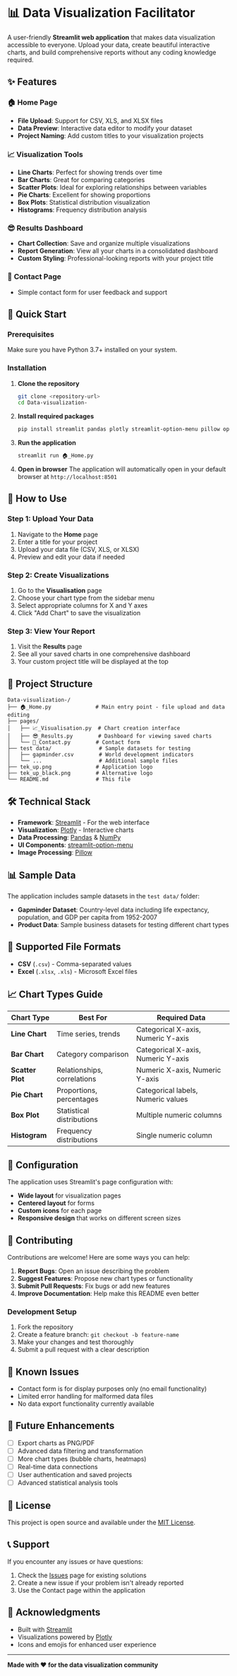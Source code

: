 # 📊 Data Visualization Facilitator

A user-friendly **Streamlit web application** that makes data visualization accessible to everyone. Upload your data, create beautiful interactive charts, and build comprehensive reports without any coding knowledge required.

## ✨ Features

### 🏠 **Home Page**
- **File Upload**: Support for CSV, XLS, and XLSX files
- **Data Preview**: Interactive data editor to modify your dataset
- **Project Naming**: Add custom titles to your visualization projects

### 📈 **Visualization Tools**
- **Line Charts**: Perfect for showing trends over time
- **Bar Charts**: Great for comparing categories
- **Scatter Plots**: Ideal for exploring relationships between variables
- **Pie Charts**: Excellent for showing proportions
- **Box Plots**: Statistical distribution visualization
- **Histograms**: Frequency distribution analysis

### 😎 **Results Dashboard**
- **Chart Collection**: Save and organize multiple visualizations
- **Report Generation**: View all your charts in a consolidated dashboard
- **Custom Styling**: Professional-looking reports with your project title

### 📧 **Contact Page**
- Simple contact form for user feedback and support

## 🚀 Quick Start

### Prerequisites
Make sure you have Python 3.7+ installed on your system.

### Installation
1. **Clone the repository**
   ```bash
   git clone <repository-url>
   cd Data-visualization-
   ```

2. **Install required packages**
   ```bash
   pip install streamlit pandas plotly streamlit-option-menu pillow openpyxl
   ```

3. **Run the application**
   ```bash
   streamlit run 🏠️_Home.py
   ```

4. **Open in browser**
   The application will automatically open in your default browser at `http://localhost:8501`

## 📖 How to Use

### Step 1: Upload Your Data
1. Navigate to the **Home** page
2. Enter a title for your project
3. Upload your data file (CSV, XLS, or XLSX)
4. Preview and edit your data if needed

### Step 2: Create Visualizations
1. Go to the **Visualisation** page
2. Choose your chart type from the sidebar menu
3. Select appropriate columns for X and Y axes
4. Click "Add Chart" to save the visualization

### Step 3: View Your Report
1. Visit the **Results** page
2. See all your saved charts in one comprehensive dashboard
3. Your custom project title will be displayed at the top

## 📁 Project Structure

```
Data-visualization-/
├── 🏠️_Home.py              # Main entry point - file upload and data editing
├── pages/
│   ├── 📈_Visualisation.py  # Chart creation interface
│   ├── 😎_Results.py        # Dashboard for viewing saved charts
│   └── 📧_Contact.py        # Contact form
├── test data/               # Sample datasets for testing
│   ├── gapminder.csv        # World development indicators
│   └── ...                  # Additional sample files
├── tek_up.png              # Application logo
├── tek_up_black.png        # Alternative logo
└── README.md               # This file
```

## 🛠️ Technical Stack

- **Framework**: [Streamlit](https://streamlit.io/) - For the web interface
- **Visualization**: [Plotly](https://plotly.com/python/) - Interactive charts
- **Data Processing**: [Pandas](https://pandas.pydata.org/) & [NumPy](https://numpy.org/)
- **UI Components**: [streamlit-option-menu](https://github.com/victoryhb/streamlit-option-menu)
- **Image Processing**: [Pillow](https://pillow.readthedocs.io/)

## 📊 Sample Data

The application includes sample datasets in the `test data/` folder:
- **Gapminder Dataset**: Country-level data including life expectancy, population, and GDP per capita from 1952-2007
- **Product Data**: Sample business datasets for testing different chart types

## 🎯 Supported File Formats

- **CSV** (`.csv`) - Comma-separated values
- **Excel** (`.xlsx`, `.xls`) - Microsoft Excel files

## 📈 Chart Types Guide

| Chart Type | Best For | Required Data |
|------------|----------|---------------|
| **Line Chart** | Time series, trends | Categorical X-axis, Numeric Y-axis |
| **Bar Chart** | Category comparison | Categorical X-axis, Numeric Y-axis |
| **Scatter Plot** | Relationships, correlations | Numeric X-axis, Numeric Y-axis |
| **Pie Chart** | Proportions, percentages | Categorical labels, Numeric values |
| **Box Plot** | Statistical distributions | Multiple numeric columns |
| **Histogram** | Frequency distributions | Single numeric column |

## 🔧 Configuration

The application uses Streamlit's page configuration with:
- **Wide layout** for visualization pages
- **Centered layout** for forms
- **Custom icons** for each page
- **Responsive design** that works on different screen sizes

## 🤝 Contributing

Contributions are welcome! Here are some ways you can help:

1. **Report Bugs**: Open an issue describing the problem
2. **Suggest Features**: Propose new chart types or functionality
3. **Submit Pull Requests**: Fix bugs or add new features
4. **Improve Documentation**: Help make this README even better

### Development Setup
1. Fork the repository
2. Create a feature branch: `git checkout -b feature-name`
3. Make your changes and test thoroughly
4. Submit a pull request with a clear description

## 🐛 Known Issues

- Contact form is for display purposes only (no email functionality)
- Limited error handling for malformed data files
- No data export functionality currently available

## 🚧 Future Enhancements

- [ ] Export charts as PNG/PDF
- [ ] Advanced data filtering and transformation
- [ ] More chart types (bubble charts, heatmaps)
- [ ] Real-time data connections
- [ ] User authentication and saved projects
- [ ] Advanced statistical analysis tools

## 📝 License

This project is open source and available under the [MIT License](LICENSE).

## 📞 Support

If you encounter any issues or have questions:
1. Check the [Issues](../../issues) page for existing solutions
2. Create a new issue if your problem isn't already reported
3. Use the Contact page within the application

## 🙏 Acknowledgments

- Built with [Streamlit](https://streamlit.io/)
- Visualizations powered by [Plotly](https://plotly.com/)
- Icons and emojis for enhanced user experience

---

**Made with ❤️ for the data visualization community**